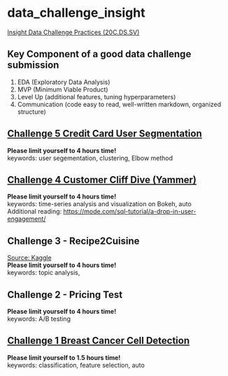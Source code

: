 # data_challenge_insight
[Insight Data Challenge Practices (20C.DS.SV)](https://github.com/Insight-DS-West)  

## Key Component of a good data challenge submission
1. EDA  (Exploratory Data Analysis)  
2. MVP (Minimum Viable Product)  
3. Level Up (additional features, tuning hyperparameters)   
4. Communication (code easy to read, well-written markdown, organized structure)

## [Challenge 5 Credit Card User Segmentation](https://github.com/er1czz/data_challenge_insight/blob/main/5_CreditCard_userSegmentation.ipynb)
**Please limit yourself to 4 hours time!**  
keywords: user segementation, clustering, Elbow method

## [Challenge 4 Customer Cliff Dive (Yammer)](https://er1czz.github.io/data_challenge_insight/4_CustomerCliffDive.html)
**Please limit yourself to 4 hours time!**  
keywords: time-series analysis and visualization on Bokeh, auto  
Additional reading: https://mode.com/sql-tutorial/a-drop-in-user-engagement/

## Challenge 3 - Recipe2Cuisine
[Source: Kaggle](https://www.kaggle.com/c/whats-cooking-kernels-only)   
**Please limit yourself to 4 hours time!**  
keywords: topic analysis, 

## Challenge 2 - Pricing Test
**Please limit yourself to 4 hours time!**  
keywords: A/B testing

## [Challenge 1 Breast Cancer Cell Detection](https://github.com/er1czz/data_challenge_insight/blob/main/1_BreastCancer.ipynb)
**Please limit yourself to 1.5 hours time!**  
keywords: classification, feature selection, auto
